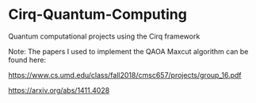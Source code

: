 # Cirq-Quantum-Computing
Quantum computational projects using the Cirq framework

Note: The papers I used to implement the QAOA Maxcut algorithm can be found here:

https://www.cs.umd.edu/class/fall2018/cmsc657/projects/group_16.pdf

https://arxiv.org/abs/1411.4028

